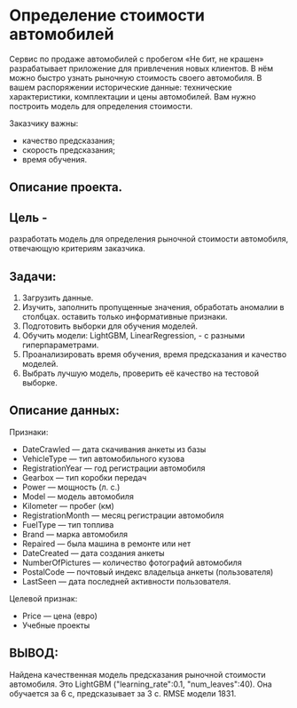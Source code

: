 # Определение стоимости автомобилей

Сервис по продаже автомобилей с пробегом «Не бит, не крашен» разрабатывает приложение для привлечения новых клиентов. В нём можно быстро узнать рыночную стоимость своего автомобиля. В вашем распоряжении исторические данные: технические характеристики, комплектации и цены автомобилей. Вам нужно построить модель для определения стоимости.

Заказчику важны:
- качество предсказания;
- скорость предсказания;
- время обучения.

## Описание проекта.
## Цель - 
разработать модель для определения рыночной стоимости автомобиля, отвечающую критериям заказчика.

## Задачи:
1. Загрузить данные.
2. Изучить, заполнить пропущенные значения, обработать аномалии в столбцах. оставить только информативные признаки.
3. Подготовить выборки для обучения моделей.
4. Обучить модели: LightGBM, LinearRegression, - с разными гиперпараметрами.
5. Проанализировать время обучения, время предсказания и качество моделей.
6. Выбрать лучшую модель, проверить её качество на тестовой выборке.

## Описание данных:

Признаки:

- DateCrawled — дата скачивания анкеты из базы
- VehicleType — тип автомобильного кузова
- RegistrationYear — год регистрации автомобиля
- Gearbox — тип коробки передач
- Power — мощность (л. с.)
- Model — модель автомобиля
- Kilometer — пробег (км)
- RegistrationMonth — месяц регистрации автомобиля
- FuelType — тип топлива
- Brand — марка автомобиля
- Repaired — была машина в ремонте или нет
- DateCreated — дата создания анкеты
- NumberOfPictures — количество фотографий автомобиля
- PostalCode — почтовый индекс владельца анкеты (пользователя)
- LastSeen — дата последней активности пользователя.

Целевой признак:

- Price — цена (евро)
- Учебные проекты

## ВЫВОД:
Найдена качественная модель предсказания рыночной стоимости автомобиля. Это LightGBM ("learning_rate":0.1, "num_leaves":40). Она обучается за 6 с, предсказывает за 3 с. RMSE модели 1831.
